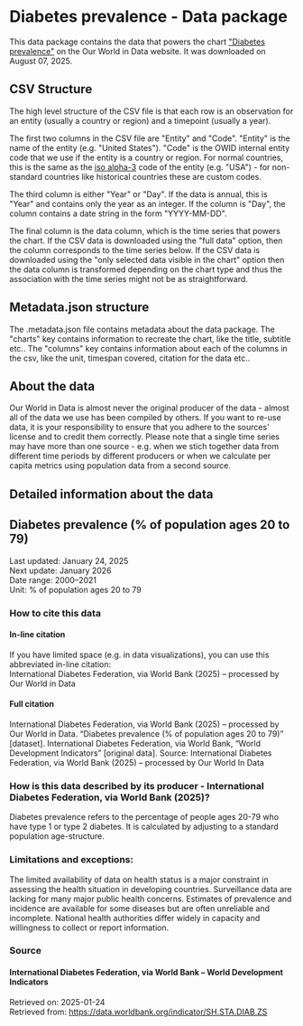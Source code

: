 # Diabetes prevalence - Data package

This data package contains the data that powers the chart ["Diabetes prevalence"](https://ourworldindata.org/grapher/diabetes-prevalence) on the Our World in Data website. It was downloaded on August 07, 2025.

## CSV Structure

The high level structure of the CSV file is that each row is an observation for an entity (usually a country or region) and a timepoint (usually a year).

The first two columns in the CSV file are "Entity" and "Code". "Entity" is the name of the entity (e.g. "United States"). "Code" is the OWID internal entity code that we use if the entity is a country or region. For normal countries, this is the same as the [iso alpha-3](https://en.wikipedia.org/wiki/ISO_3166-1_alpha-3) code of the entity (e.g. "USA") - for non-standard countries like historical countries these are custom codes.

The third column is either "Year" or "Day". If the data is annual, this is "Year" and contains only the year as an integer. If the column is "Day", the column contains a date string in the form "YYYY-MM-DD".

The final column is the data column, which is the time series that powers the chart. If the CSV data is downloaded using the "full data" option, then the column corresponds to the time series below. If the CSV data is downloaded using the "only selected data visible in the chart" option then the data column is transformed depending on the chart type and thus the association with the time series might not be as straightforward.

## Metadata.json structure

The .metadata.json file contains metadata about the data package. The "charts" key contains information to recreate the chart, like the title, subtitle etc.. The "columns" key contains information about each of the columns in the csv, like the unit, timespan covered, citation for the data etc..

## About the data

Our World in Data is almost never the original producer of the data - almost all of the data we use has been compiled by others. If you want to re-use data, it is your responsibility to ensure that you adhere to the sources' license and to credit them correctly. Please note that a single time series may have more than one source - e.g. when we stich together data from different time periods by different producers or when we calculate per capita metrics using population data from a second source.

## Detailed information about the data


## Diabetes prevalence (% of population ages 20 to 79)
Last updated: January 24, 2025  
Next update: January 2026  
Date range: 2000–2021  
Unit: % of population ages 20 to 79  


### How to cite this data

#### In-line citation
If you have limited space (e.g. in data visualizations), you can use this abbreviated in-line citation:  
International Diabetes Federation, via World Bank (2025) – processed by Our World in Data

#### Full citation
International Diabetes Federation, via World Bank (2025) – processed by Our World in Data. “Diabetes prevalence (% of population ages 20 to 79)” [dataset]. International Diabetes Federation, via World Bank, “World Development Indicators” [original data].
Source: International Diabetes Federation, via World Bank (2025) – processed by Our World In Data

### How is this data described by its producer - International Diabetes Federation, via World Bank (2025)?
Diabetes prevalence refers to the percentage of people ages 20-79 who have type 1 or type 2 diabetes. It is calculated by adjusting to a standard population age-structure.

### Limitations and exceptions:
The limited availability of data on health status is a major constraint in assessing the health situation in developing countries. Surveillance data are lacking for many major public health concerns. Estimates of prevalence and incidence are available for some diseases but are often unreliable and incomplete. National health authorities differ widely in capacity and willingness to collect or report information.

### Source

#### International Diabetes Federation, via World Bank – World Development Indicators
Retrieved on: 2025-01-24  
Retrieved from: https://data.worldbank.org/indicator/SH.STA.DIAB.ZS  


    